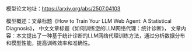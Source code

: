 模型论文地址：https://arxiv.org/abs/2507.04103

模型概述：文章标题《How to Train Your LLM Web Agent: A Statistical Diagnosis》，
中文文章标题《如何训练您的LLM网络代理：统计诊断》，
文章内容：本文提出了一种基于统计诊断的LLM网络代理训练方法，通过分析数据分布和模型性能，提高训练效率和准确性。
